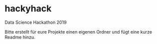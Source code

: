 # hackyhack
Data Science Hackathon 2019

Bitte erstellt für eure Projekte einen eigenen Ordner und fügt eine kurze Readme hinzu.
